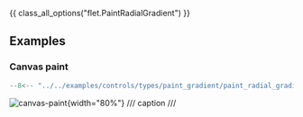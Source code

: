 {{ class_all_options("flet.PaintRadialGradient") }}

## Examples

### Canvas paint

```python
--8<-- "../../examples/controls/types/paint_gradient/paint_radial_gradient/canvas_paint.py"
```

![canvas-paint](../examples/controls/types/paint_gradient/paint_radial_gradient/media/canvas_paint.png){width="80%"}
/// caption
///
